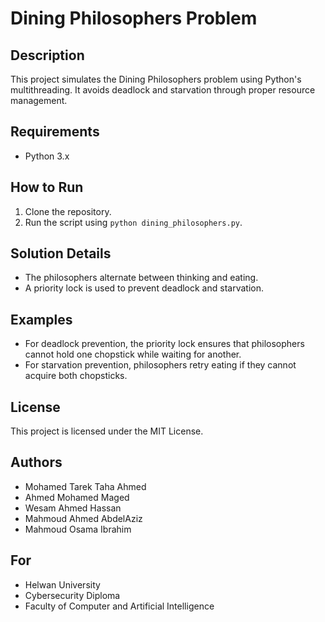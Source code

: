 # Dining Philosophers Problem

## Description
This project simulates the Dining Philosophers problem using Python's multithreading. It avoids deadlock and starvation through proper resource management.

## Requirements
- Python 3.x

## How to Run
1. Clone the repository.
2. Run the script using `python dining_philosophers.py`.

## Solution Details
- The philosophers alternate between thinking and eating.
- A priority lock is used to prevent deadlock and starvation.

## Examples
- For deadlock prevention, the priority lock ensures that philosophers cannot hold one chopstick while waiting for another.
- For starvation prevention, philosophers retry eating if they cannot acquire both chopsticks.

## License
This project is licensed under the MIT License.

## Authors
- Mohamed Tarek Taha Ahmed
- Ahmed Mohamed Maged
- Wesam Ahmed Hassan
- Mahmoud Ahmed AbdelAziz
- Mahmoud Osama Ibrahim

## For
- Helwan University
- Cybersecurity Diploma
- Faculty of Computer and Artificial Intelligence
